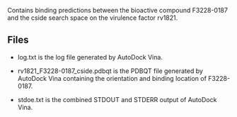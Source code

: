 Contains binding predictions between the bioactive compound F3228-0187 and the cside search space on the virulence factor rv1821.

## Files

- log.txt is the log file generated by AutoDock Vina.

- rv1821_F3228-0187_cside.pdbqt is the PDBQT file generated by AutoDock Vina containing the orientation and binding location of F3228-0187.

- stdoe.txt is the combined STDOUT and STDERR output of AutoDock Vina.

